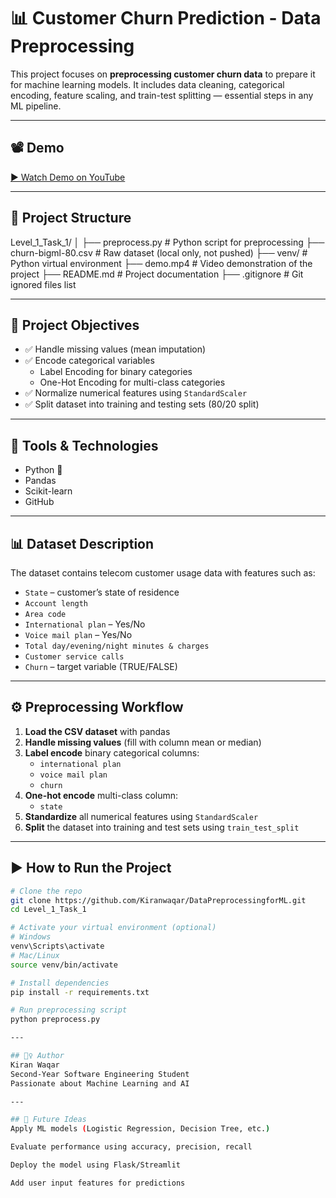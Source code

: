 # 📊 Customer Churn Prediction - Data Preprocessing

This project focuses on **preprocessing customer churn data** to prepare it for machine learning models. It includes data cleaning, categorical encoding, feature scaling, and train-test splitting — essential steps in any ML pipeline.

---

## 📽️ Demo

[▶️ Watch Demo on YouTube](https://youtu.be/RZk1biP-kSY)

---

## 📁 Project Structure

Level_1_Task_1/
│
├── preprocess.py # Python script for preprocessing
├── churn-bigml-80.csv # Raw dataset (local only, not pushed)
├── venv/ # Python virtual environment
├── demo.mp4 # Video demonstration of the project
├── README.md # Project documentation
├── .gitignore # Git ignored files list

---

## 🎯 Project Objectives

- ✅ Handle missing values (mean imputation)
- ✅ Encode categorical variables
  - Label Encoding for binary categories
  - One-Hot Encoding for multi-class categories
- ✅ Normalize numerical features using `StandardScaler`
- ✅ Split dataset into training and testing sets (80/20 split)

---

## 🧪 Tools & Technologies

- Python 🐍
- Pandas
- Scikit-learn
- GitHub

---

## 📊 Dataset Description

The dataset contains telecom customer usage data with features such as:

- `State` – customer’s state of residence
- `Account length`
- `Area code`
- `International plan` – Yes/No
- `Voice mail plan` – Yes/No
- `Total day/evening/night minutes & charges`
- `Customer service calls`
- `Churn` – target variable (TRUE/FALSE)

---

## ⚙️ Preprocessing Workflow

1. **Load the CSV dataset** with pandas
2. **Handle missing values** (fill with column mean or median)
3. **Label encode** binary categorical columns:
   - `international plan`
   - `voice mail plan`
   - `churn`
4. **One-hot encode** multi-class column:
   - `state`
5. **Standardize** all numerical features using `StandardScaler`
6. **Split** the dataset into training and test sets using `train_test_split`

---

## ▶️ How to Run the Project

```bash
# Clone the repo
git clone https://github.com/Kiranwaqar/DataPreprocessingforML.git
cd Level_1_Task_1

# Activate your virtual environment (optional)
# Windows
venv\Scripts\activate
# Mac/Linux
source venv/bin/activate

# Install dependencies
pip install -r requirements.txt  

# Run preprocessing script
python preprocess.py

---

## 🙋‍♀️ Author
Kiran Waqar
Second-Year Software Engineering Student
Passionate about Machine Learning and AI

---

## 🏁 Future Ideas
Apply ML models (Logistic Regression, Decision Tree, etc.)

Evaluate performance using accuracy, precision, recall

Deploy the model using Flask/Streamlit

Add user input features for predictions

